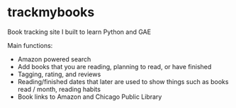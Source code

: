 trackmybooks
============

Book tracking site I built to learn Python and GAE


Main functions:

- Amazon powered search
- Add books that you are reading, planning to read, or have finished
- Tagging, rating, and reviews
- Reading/finished dates that later are used to show things such as books read / month, reading habits
- Book links to Amazon and Chicago Public Library
